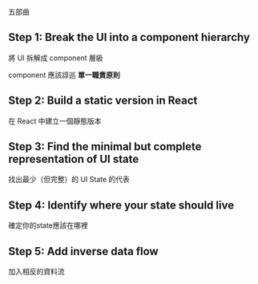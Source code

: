 五部曲

## Step 1: Break the UI into a component hierarchy 
將 UI 拆解成 component 層級

component 應該諄巡 **單一職責原則**

## Step 2: Build a static version in React
在 React 中建立一個靜態版本

## Step 3: Find the minimal but complete representation of UI state
找出最少（但完整）的 UI State 的代表

## Step 4: Identify where your state should live 
確定你的state應該在哪裡

## Step 5: Add inverse data flow
加入相反的資料流